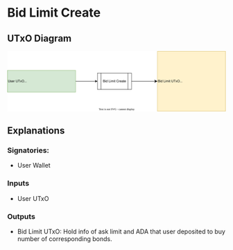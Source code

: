 # Bid Limit Create

## UTxO Diagram

![utxo-diagram](./2.1.%20Create.svg)

## Explanations
### Signatories:

- User Wallet

### Inputs

- User UTxO

### Outputs

- Bid Limit UTxO: Hold info of ask limit and ADA that user deposited to buy number of corresponding bonds.
